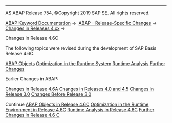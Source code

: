   

* * *

AS ABAP Release 754, ©Copyright 2019 SAP SE. All rights reserved.

[ABAP Keyword Documentation](https://help.sap.com/doc/abapdocu_754_index_htm/7.54/en-US/abenabap.htm) →  [ABAP - Release-Specific Changes](https://help.sap.com/doc/abapdocu_754_index_htm/7.54/en-US/abennews.htm) →  [Changes in Releases 4.xx](https://help.sap.com/doc/abapdocu_754_index_htm/7.54/en-US/abennews-4.htm) → 

Changes in Release 4.6C

The following topics were revised during the development of SAP Basis Release 4.6C.

[ABAP Objects](https://help.sap.com/doc/abapdocu_754_index_htm/7.54/en-US/abennews-46c-objects.htm)
[Optimization in the Runtime System](https://help.sap.com/doc/abapdocu_754_index_htm/7.54/en-US/abennews-46c-runtime.htm)
[Runtime Analysis](https://help.sap.com/doc/abapdocu_754_index_htm/7.54/en-US/abennews-46c-se30.htm)
[Further Changes](https://help.sap.com/doc/abapdocu_754_index_htm/7.54/en-US/abennews-46c-sonstiges.htm)

Earlier Changes in ABAP:

[Changes in Release 4.6A](https://help.sap.com/doc/abapdocu_754_index_htm/7.54/en-US/abennews-46a.htm)
[Changes in Releases 4.0 and 4.5](https://help.sap.com/doc/abapdocu_754_index_htm/7.54/en-US/abennews-40.htm)
[Changes in Release 3.0](https://help.sap.com/doc/abapdocu_754_index_htm/7.54/en-US/abennews-30.htm)
[Changes Before Release 3.0](https://help.sap.com/doc/abapdocu_754_index_htm/7.54/en-US/abennews-21.htm)

Continue
[ABAP Objects in Release 4.6C](https://help.sap.com/doc/abapdocu_754_index_htm/7.54/en-US/abennews-46c-objects.htm)
[Optimization in the Runtime Environment in Release 4.6C](https://help.sap.com/doc/abapdocu_754_index_htm/7.54/en-US/abennews-46c-runtime.htm)
[Runtime Analysis in Release 4.6C](https://help.sap.com/doc/abapdocu_754_index_htm/7.54/en-US/abennews-46c-se30.htm)
[Further Changes in Release 4.6 C](https://help.sap.com/doc/abapdocu_754_index_htm/7.54/en-US/abennews-46c-sonstiges.htm)